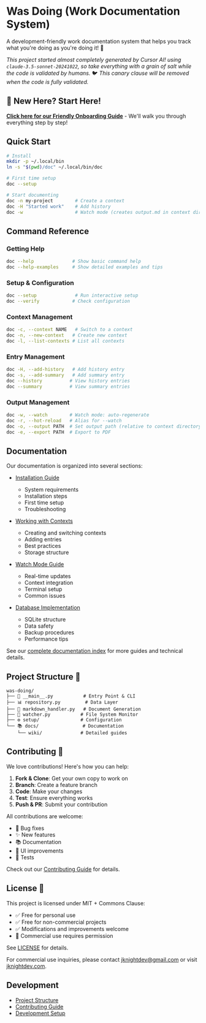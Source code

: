 # Was Doing (Work Documentation System)

A development-friendly work documentation system that helps you track what you're doing as you're doing it! 🚀

_This project started almost completely generated by Cursor AI! using `claude-3.5-sonnet-20241022`, so take everything with a grain of salt while the code is validated by humans._
🐦 _This canary clause will be removed when the code is fully validated._

## 🎯 New Here? Start Here!

**[Click here for our Friendly Onboarding Guide](docs/onboarding.md)** - We'll walk you through everything step by step!

## Quick Start

```bash
# Install
mkdir -p ~/.local/bin
ln -s "$(pwd)/doc" ~/.local/bin/doc

# First time setup
doc --setup

# Start documenting
doc -n my-project        # Create a context
doc -H "Started work"    # Add history
doc -w                   # Watch mode (creates output.md in context directory)
```

## Command Reference

### Getting Help

```bash
doc --help              # Show basic command help
doc --help-examples     # Show detailed examples and tips
```

### Setup & Configuration

```bash
doc --setup              # Run interactive setup
doc --verify            # Check configuration
```

### Context Management

```bash
doc -c, --context NAME   # Switch to a context
doc -n, --new-context   # Create new context
doc -l, --list-contexts # List all contexts
```

### Entry Management

```bash
doc -H, --add-history   # Add history entry
doc -s, --add-summary   # Add summary entry
doc --history          # View history entries
doc --summary          # View summary entries
```

### Output Management

```bash
doc -w, --watch        # Watch mode: auto-regenerate
doc -r, --hot-reload   # Alias for --watch
doc -o, --output PATH  # Set output path (relative to context directory)
doc -e, --export PATH  # Export to PDF
```

## Documentation

Our documentation is organized into several sections:

-   [Installation Guide](docs/installation.md)

    -   System requirements
    -   Installation steps
    -   First time setup
    -   Troubleshooting

-   [Working with Contexts](docs/contexts.md)

    -   Creating and switching contexts
    -   Adding entries
    -   Best practices
    -   Storage structure

-   [Watch Mode Guide](docs/watch-mode.md)

    -   Real-time updates
    -   Context integration
    -   Terminal setup
    -   Common issues

-   [Database Implementation](docs/database.md)
    -   SQLite structure
    -   Data safety
    -   Backup procedures
    -   Performance tips

See our [complete documentation index](docs/index.md) for more guides and technical details.

## Project Structure 📁

```
was-doing/
├── 📄 __main__.py           # Entry Point & CLI
├── 📊 repository.py         # Data Layer
├── 📝 markdown_handler.py   # Document Generation
├── 👀 watcher.py           # File System Monitor
├── ⚙️ setup/               # Configuration
└── 📚 docs/                # Documentation
    └── wiki/              # Detailed guides
```

## Contributing 🤝

We love contributions! Here's how you can help:

1. **Fork & Clone**: Get your own copy to work on
2. **Branch**: Create a feature branch
3. **Code**: Make your changes
4. **Test**: Ensure everything works
5. **Push & PR**: Submit your contribution

All contributions are welcome:

-   🐛 Bug fixes
-   ✨ New features
-   📚 Documentation
-   🎨 UI improvements
-   🧪 Tests

Check out our [Contributing Guide](docs/contributing.md) for details.

## License 📜

This project is licensed under MIT + Commons Clause:

-   ✅ Free for personal use
-   ✅ Free for non-commercial projects
-   ✅ Modifications and improvements welcome
-   🤝 Commercial use requires permission

See [LICENSE](LICENSE) for details.

For commercial use inquiries, please contact jknightdev@gmail.com or visit [jknightdev.com](https://jknightdev.com).

## Development

-   [Project Structure](docs/project-structure.md)
-   [Contributing Guide](docs/contributing.md)
-   [Development Setup](docs/development.md)

